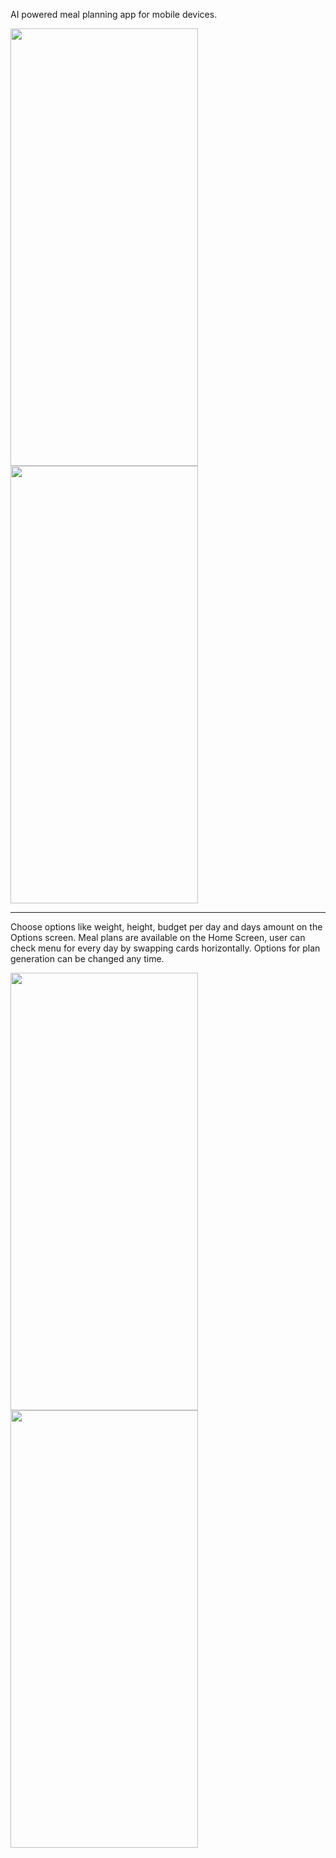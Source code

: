 
AI powered meal planning app for mobile devices.

<img src="https://github.com/user-attachments/assets/cc27adf9-baf2-4adf-a41b-5e453ab81c73" width="300" height="700" />

<img src="https://github.com/user-attachments/assets/22462ebb-aa07-42c2-b7c5-a65ffd81aecb" width="300" height="700" />

***

Choose options like weight, height, budget per day and days amount on the Options screen.
Meal plans are available on the Home Screen, user can check menu for every day by swapping cards horizontally. 
Options for plan generation can be changed any time.

<img src="https://github.com/user-attachments/assets/f44d05b9-e7eb-4faa-ad0d-b209b8ba74dd" width="300" height="700" />

<img src="https://github.com/user-attachments/assets/69e35f00-4d80-4cb8-a8c0-abba8a974546" width="300" height="700" />
